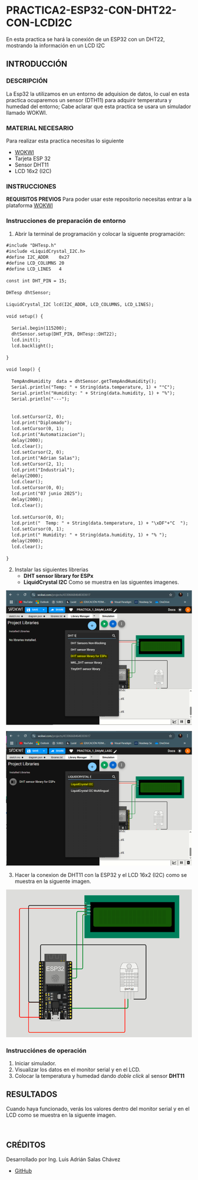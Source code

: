 # PRACTICA2-ESP32-CON-DHT22-CON-LCDI2C
En esta practica se hará la conexión de un ESP32 con un DHT22, mostrando la información en un LCD I2C

## INTRODUCCIÓN

### DESCRIPCIÓN
La Esp32 la utilizamos en un entorno de adquision de datos, lo cual en esta practica ocuparemos un sensor (DTH11) para adquirir temperatura y humedad del entorno; Cabe aclarar que esta practica se usara un simulador llamado WOKWI.

### MATERIAL NECESARIO

Para realizar esta practica necesitas lo siguiente
- [WOKWI](https://wokwi.com/)
- Tarjeta ESP 32
- Sensor DHT11
- LCD 16x2 (I2C)

### INSTRUCCIONES

**REQUISITOS PREVIOS**
Para poder usar este repositorio necesitas entrar a la plataforma [WOKWI](https://wokwi.com/)

### Instrucciones de preparación de entorno

1. Abrir la terminal de programación y colocar la siguente programación:
```
#include "DHTesp.h"
#include <LiquidCrystal_I2C.h>
#define I2C_ADDR    0x27
#define LCD_COLUMNS 20
#define LCD_LINES   4

const int DHT_PIN = 15;

DHTesp dhtSensor;

LiquidCrystal_I2C lcd(I2C_ADDR, LCD_COLUMNS, LCD_LINES);

void setup() {

  Serial.begin(115200);
  dhtSensor.setup(DHT_PIN, DHTesp::DHT22);
  lcd.init();
  lcd.backlight();

}

void loop() {

  TempAndHumidity  data = dhtSensor.getTempAndHumidity();
  Serial.println("Temp: " + String(data.temperature, 1) + "°C");
  Serial.println("Humidity: " + String(data.humidity, 1) + "%");
  Serial.println("---");


  lcd.setCursor(2, 0);
  lcd.print("Diplomado");
  lcd.setCursor(0, 1);
  lcd.print("Automatizacion");
  delay(2000);
  lcd.clear();
  lcd.setCursor(2, 0);
  lcd.print("Adrian Salas");
  lcd.setCursor(2, 1);
  lcd.print("Industrial");
  delay(2000);
  lcd.clear();
  lcd.setCursor(0, 0);
  lcd.print("07 junio 2025");
  delay(2000);
  lcd.clear();

  lcd.setCursor(0, 0);
  lcd.print("  Temp: " + String(data.temperature, 1) + "\xDF"+"C  ");
  lcd.setCursor(0, 1);
  lcd.print(" Humidity: " + String(data.humidity, 1) + "% ");
  delay(2000);
  lcd.clear();

}
```
2. Instalar las siguientes librerias
   - **DHT sensor library for ESPx**
   - **LiquidCrystal I2C**
   Como se muestra en las siguentes imagenes.

![](https://github.com/AdrianSalasCh/PRACTICA2-ESP32-CON-DHT22-CON-LCDI2C/blob/main/DHT%20sensor%20library%20for%20ESPx%20P2.PNG)

![](https://github.com/AdrianSalasCh/PRACTICA2-ESP32-CON-DHT22-CON-LCDI2C/blob/main/LiquidCrystal%20I2C.PNG)

3. Hacer la conexion de DHT11 con la ESP32 y el LCD 16x2 (I2C) como se muestra en la siguente imagen.

![](https://github.com/AdrianSalasCh/PRACTICA2-ESP32-CON-DHT22-CON-LCDI2C/blob/main/CONEXION%20P2.PNG)

### Instrucciónes de operación

1. Iniciar simulador.
2. Visualizar los datos en el monitor serial y en el LCD.
3. Colocar la temperatura y humedad dando *doble click* al sensor **DHT11**

## RESULTADOS

Cuando haya funcionado, verás los valores dentro del monitor serial y en el LCD como se muestra en la siguente imagen.

![]()

## CRÉDITOS

Desarrollado por Ing. Luis Adrián Salas Chávez
- [GitHub](https://github.com/)

